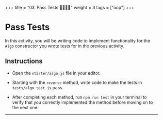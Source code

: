 +++
title = "03. Pass Tests  👩‍🎓👨‍🎓"
weight = 3
tags = ["oop"] 
+++

# Pass Tests

In this activity, you will be writing code to implement functionality for the `Algo` constructor you wrote tests for in the previous activity.

## Instructions

* Open the `starter/algo.js` file in your editor.

* Starting with the `reverse` method, write code to make the tests in `tests/algo.test.js` pass.

* After completing each method, run `npm run test` in your terminal to verify that you correctly implemented the method before moving on to the next one.

---
